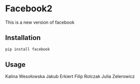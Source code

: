 # Facebook2

This is a new version of facebook

## Installation


```bash
pip install facebook
```

## Usage
Kalina Wesołowska
Jakub Erkiert
Filip Rolczak
Julia Zelerowicz

